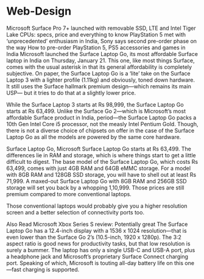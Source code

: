 # Web-Design

Microsoft Surface Pro 7+ launched with removable SSD, LTE and Intel Tiger Lake CPUs: specs, price and everything to know
PlayStation 5 met with ‘unprecedented’ enthusiasm in India, Sony says second pre-order phase on the way
How to pre-order PlayStation 5, PS5 accessories and games in India
Microsoft launched the Surface Laptop Go, its most affordable Surface laptop in India on Thursday, January 21. 
This one, like most things Surface, comes with the usual asterisk in that its general affordability is completely subjective. 
On paper, the Surface Laptop Go is a ‘lite’ take on the Surface Laptop 3 with a lighter profile (1.11kg) and obviously, 
toned down hardware. It still uses the Surface hallmark premium design—which remains its main USP— but it tries to do that 
at a slightly lower price.


While the Surface Laptop 3 starts at Rs 98,999, the Surface Laptop Go starts at Rs 63,499.
 Unlike the Surface Go 2—which is Microsoft’s most affordable Surface product in India, period—the Surface Laptop 
Go packs a 10th Gen Intel Core i5 processor, not the measly Intel Pentium Gold. 
Though, there is not a diverse choice of chipsets on offer in the case of the Surface Laptop Go as all the models 
are powered by the same core hardware.

Surface Laptop Go, Microsoft
Surface Laptop Go starts at Rs 63,499.
The differences lie in RAM and storage, which is where things start to get a little difficult to digest. 
The base model of the Surface Laptop Go, which costs Rs 63,499, comes with just 4GB RAM and 64GB eMMC storage. 
For a model with 8GB RAM and 128GB SSD storage, you will have to shell out at least Rs 71,999. 
A maxed-out Surface Laptop Go with 8GB RAM and 256GB SSD storage will set you back by a whopping 1,10,999. 
Those prices are still premium compared to more conventional laptops.


Those conventional laptops would probably give you a higher resolution screen and a better selection of connectivity ports too.

Also Read Microsoft Xbox Series S review: Potentially great
The Surface Laptop Go has a 12.4-inch display with a 1536 x 1024 resolution—that is even lower than the Surface Go 2’s (10.5-inch, 1920 x 1280p).
 The 3:2 aspect ratio is good news for productivity tasks, but that low resolution is surely a bummer. 
The laptop has only a single USB-C and USB-A port, plus a headphone jack and Microsoft’s proprietary Surface Connect charging port. 
Speaking of which, Microsoft is touting all-day battery life on this one—fast charging is supported.

